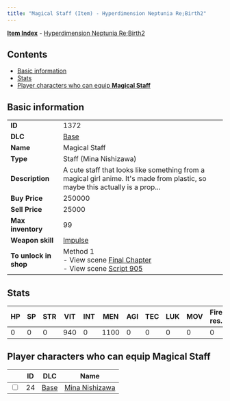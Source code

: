 ```yaml
---
title: "Magical Staff (Item) - Hyperdimension Neptunia Re;Birth2"
---
```


[**Item Index**](/neptunia/rb2/item/index.html) - [Hyperdimension Neptunia Re;Birth2](/neptunia/rb2)

## Contents

- [Basic information](#basic-information)
- [Stats](#stats)
- [Player characters who can equip **Magical Staff**](#player-characters-who-can-equip-magical-staff)

## Basic information

|   |   |
| -- | -- |
| **ID** | 1372 |
| **DLC** | [Base](/neptunia/rb2/dlc/0-base.html) |
| **Name** | Magical Staff |
| **Type** | Staff (Mina Nishizawa) |
| **Description** | A cute staff that looks like something from a magical girl anime. It's made from plastic, so maybe this actually is a prop... |
| **Buy Price** | 250000 |
| **Sell Price** | 25000 |
| **Max inventory** | 99 |
| **Weapon skill** | [Impulse](/neptunia/rb2/skill/0-2802-impulse.html) |
| **To unlock in shop** | Method 1<br />- View scene [Final Chapter](/neptunia/rb2/scene/0-467-final-chapter.html)<br />- View scene [Script 905](/neptunia/rb2/scene/0-905-script-905.html) |

## Stats

| HP | SP | STR | VIT | INT | MEN | AGI | TEC | LUK | MOV | Fire res. | Ice res. | Wind res. | Lightning res. |
| -- | -- | --- | --- | --- | --- | --- | --- | --- | --- | --------- | -------- | --------- | -------------- |
| 0 | 0 | 0 | 940 | 0 | 1100 | 0 | 0 | 0 | 0 | 0 | 0 | 0 | 0 |

## Player characters who can equip **Magical Staff**

|    | ID | DLC | Name |
| -- | -- | --- | ---- |
| <input type="checkbox" id="rb2-player-0-24" class="trackbox" /> | 24 | [Base](/neptunia/rb2/dlc/0-base.html) | [Mina Nishizawa](/neptunia/rb2/player/0-24-mina-nishizawa.html) |
